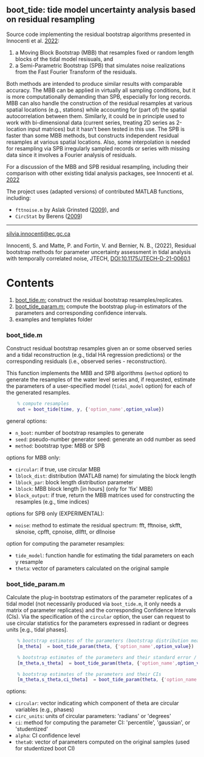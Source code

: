 ## boot_tide: tide model uncertainty analysis based on residual resampling
Source code implementing the residual bootstrap algorithms presented in 
Innocenti et al. [2022](https://journals.ametsoc.org/view/journals/atot/aop/JTECH-D-21-0060.1/JTECH-D-21-0060.1.xml):

1. a Moving Block Bootstrap (MBB) that resamples fixed or random length blocks of the tidal model resisuals, and 
2. a Semi-Parametric Bootstrap (SPB) that simulates noise realizations from the Fast Fourier Transform of the residuals. 

Both methods are intended to produce similar results with comparable accuracy. The MBB can be applied in virtually all sampling conditions, but it is more computationally demanding than SPB, especially for long records. MBB can also handle the construction of the residual resamples at various spatial locations (e.g., stations) while accounting for (part of) the spatial autocorrelation between them. Similarly, it could be in principle used to work with bi-dimensional data (current series, treating 2D series as 2-location input matrices) but it hasn't been tested in this use. The SPB is faster than some MBB methods, but constructs independent residual resamples at various spatial locations. Also, some interpolation is needed for resampling via SPB irregularly sampled records or series with missing data since it involves a Fourier analysis of residuals.  

For a discussion of the MBB and SPB residual resampling, including their comparison with other existing tidal analysis packages, see Innocenti et al. [2022](DOI:10.1175/JTECH-D-21-0060.1)

The project uses (adapted versions) of contributed MATLAB functions, including: 
- `fttnoise.m` by Aslak Grinsted ([2009](https://www.mathworks.com/matlabcentral/fileexchange/32111-fftnoise-generate-noise-with-a-specified-power-spectrum)), and 
- `CircStat` by Berens ([2009](https://www.jstatsoft.org/article/view/v031i10))

---- 
silvia.innocenti@ec.gc.ca

Innocenti, S. and Matte, P. and Fortin, V. and Bernier, N. B., (2022), Residual bootstrap methods for parameter uncertainty assessment in tidal analysis with temporally correlated noise, JTECH, [DOI:10.1175/JTECH-D-21-0060.1](https://journals.ametsoc.org/view/journals/atot/aop/JTECH-D-21-0060.1/JTECH-D-21-0060.1.xml)

# Contents
1. [boot_tide.m:](#boot_tide.m) construct the residual bootstrap resamples/replicates.  
2. [boot_tide_param.m:](#boot_tide_param.m) compute the bootstrap plug-in estimators of the parameters and corresponding confidence intervals.
3. examples and templates folder


### boot_tide.m
Construct residual bootstrap resamples given an or some observed series and 
a tidal reconstruction (e.g., tidal HA regression predictions) or the corresponding
residuals (i.e., observed series - reconstruction).

This function implements the MBB and SPB algorithms (`method` option) to generate the resamples of the water level series and, if requested, estimate the parameters of a user-specified model (`tidal_model` option) for each of the generated resamples. 
   
```MATLAB
    % compute resamples
    out = boot_tide(time, y, {'option_name',option_value})
```

general options: 
- `n_boot`: number of bootstrap resamples to generate
- `seed`: pseudo-number generator seed: generate an odd number as seed  
- `method`: bootstrap type: MBB or SPB

options for MBB only:
- `circular`: if true, use circular MBB 
- `lblock_dist`: distribution (MATLAB name) for simulating the block length
- `lblock_par`: block length distribution parameter
- `lblock`: MBB block length [in hours] (only for 'fix' MBB)
- `block_output`: if true, return the MBB matrices used for constructing the resamples (e.g., time indices)

options for SPB only (EXPERIMENTAL):
- `noise`: method to estimate the residual spectrum: fft, fftnoise, skfft, sknoise, cpfft, cpnoise, dllftt, or dllnoise

option for computing the parameter resamples: 
- `tide_model`: function handle for estimating the tidal parameters on each y resample 
- `theta`: vector of parameters calculated on the original sample

### boot_tide_param.m
Calculate the plug-in bootstrap estimators of the parameter replicates of a tidal model (not necessarily produced via `boot_tide.m`, it only needs a matrix of parameter replicates) and the corresponding Confidence Intervals (CIs). 
Via the specification of the `circular` option, the user can request to use circular statistics for the parameters expressed in radiant or degrees units [e.g., tidal phases]. 

```MATLAB
    % bootstrap estimates of the parameters (bootstrap distribution means)
    [m_theta]  = boot_tide_param(theta, {'option_name',option_value}) 

    % bootstrap estimates of the parameters and their standard error / circular variance
    [m_theta,s_theta]  = boot_tide_param(theta, {'option_name',option_value})

    % bootstrap estimates of the parameters and their CIs
    [m_theta,s_theta,ci_theta]  = boot_tide_param(theta, {'option_name',option_value})
```

options: 
- `circular`: vector indicating which component of theta are circular variables (e.g., phases)  
- `circ_units`: units of circular parameters: 'radians' or 'degrees'
- `ci`: method for computing the parameter CI: 'percentile', 'gaussian', or 'studentized'
- `alpha`: CI confidence level
- `theta0`: vector of parameters computed on the original samples (used for studentized boot CI)
